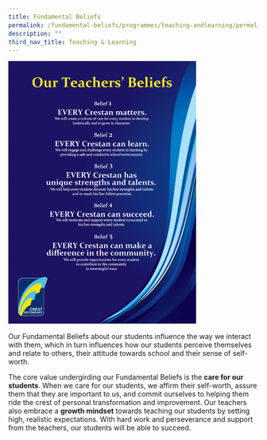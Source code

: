 ```yaml
---
title: Fundamental Beliefs
permalink: /fundamental-beliefs/programmes/teaching-andlearning/permalink/
description: ""
third_nav_title: Teaching & Learning
---
```


<img src="/images/fb1.jpg" style="width:75%">

Our Fundamental Beliefs about our students influence the way we interact with them, which in turn influences how our students perceive themselves and relate to others, their attitude towards school and their sense of self-worth.

  

The core value undergirding our Fundamental Beliefs is the **care for our students**. When we care for our students, we affirm their self-worth, assure them that they are important to us, and commit ourselves to helping them ride the crest of personal transformation and improvement. Our teachers also embrace a **growth mindset** towards teaching our students by setting high, realistic expectations. With hard work and perseverance and support from the teachers, our students will be able to succeed.